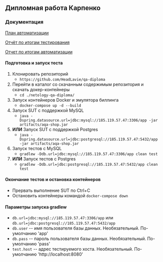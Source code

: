 ## Дипломная работа Карпенко

### Документация
[План автоматизации](https://github.com/HeadLavie/qa-diploma/blob/main/docs/Plan.md)

[Отчёт по итогам тестирования](https://github.com/HeadLavie/qa-diploma/blob/main/docs/Report.md)

[Отчет по итогам автоматизации](https://github.com/HeadLavie/qa-diploma/blob/main/docs/Summary.md)

#### Подготовка и запуск теста

1. Клонировать репозиторий
    * ```https://github.com/HeadLavie/qa-diploma```
1. Перейти в каталог со скачанным содержимым репозитория и скачать докер-контейнеры
    * ```cd ./netology-qa-diploma/```
1. Запуск контейнеров Docker и эмулятора биллинга
    * ```docker-compose up -d --build```
1. Запуск SUT с поддержкой MySQL
   * ```java -Dspring.datasource.url=jdbc:mysql://185.119.57.47:3306/app -jar artifacts/aqa-shop.jar```
1. **ИЛИ** Запуск SUT с поддержкой Postgres
   * ```java -Dspring.datasource.url=jdbc:postgresql://185.119.57.47:5432/app -jar artifacts/aqa-shop.jar```
1. Запуск тестов с MySQL
   * ```gradlew -Ddb.url=jdbc:mysql://185.119.57.47:3306/app clean test```
1. **ИЛИ** Запуск тестов с Postgres
   * ```gradlew -Ddb.url=jdbc:postgresql://185.119.57.47:5432/app clean test```

#### Окончание тестов и остановка контейнеров

   * Прервать выполнение SUT по Ctrl+C 
   * Остановить контейнеры командой ```docker-compose down```

#### Параметры запуска gradlew

   *  ```db.url=jdbc:mysql://185.119.57.47:3306/app``` или ```db.url=jdbc:postgresql://185.119.57.47:5432/app```
   *  ```db.user``` -- имя пользователя базы данных. Необязательный. По-умолчанию 'app'
   * ```db.pass``` -- пароль пользователя базы данных. Необязательный. По-умолчанию 'pass'
   * ```test.host``` -- адрес тестируемого хоста. Необязательный. По-умолчанию 'http://localhost:8080'
